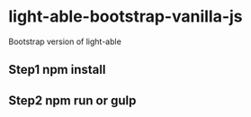 # light-able-bootstrap-vanilla-js
Bootstrap version of light-able

## Step1 npm install
## Step2 npm run or gulp
